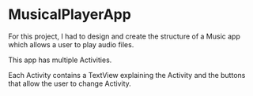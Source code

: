 # MusicalPlayerApp

For this project, I had to design and create the structure of a Music app which allows a user to play audio files.

This app has multiple Activities. 

Each Activity contains a TextView explaining the Activity and the buttons that allow the user to change Activity.

